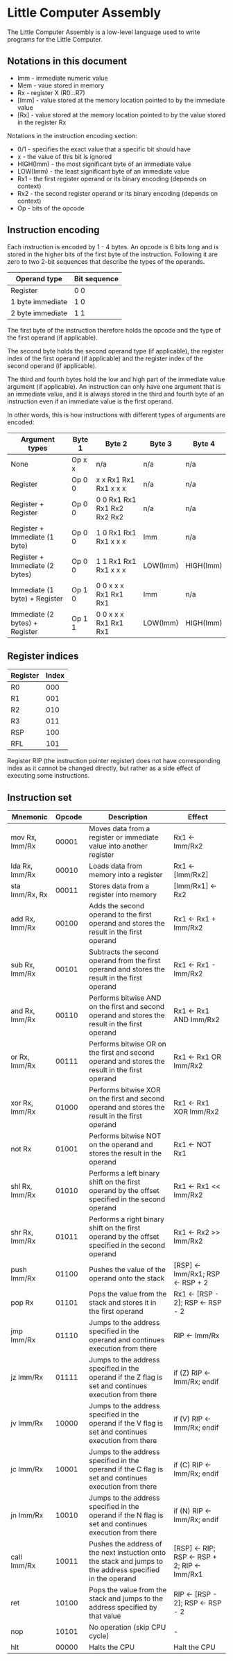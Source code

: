 # Little Computer Assembly

The Little Computer Assembly is a low-level language used to write programs for the Little Computer.

## Notations in this document

* Imm - immediate numeric value
* Mem - vaue stored in memory
* Rx - register X (R0...R7)
* [Imm] - value stored at the memory location pointed to by the immediate value
* [Rx] - value stored at the memory location pointed to by the value stored in the register Rx

Notations in the instruction encoding section:
* 0/1 - specifies the exact value that a specific bit should have
* x - the value of this bit is ignored
* HIGH(Imm) - the most significant byte of an immediate value
* LOW(Imm) - the least significant byte of an immediate value
* Rx1 - the first register operand or its binary encoding (depends on context)
* Rx2 - the second register operand or its binary encoding (depends on context)
* Op - bits of the opcode

## Instruction encoding

Each instruction is encoded by 1 - 4 bytes. An opcode is 6 bits long and is stored in the higher bits of the first byte of the instruction. Following it are zero to two 2-bit sequences that describe the types of the operands.

| Operand type     | Bit sequence |
|------------------|--------------|
| Register         | 0 0          |
| 1 byte immediate | 1 0          |
| 2 byte immediate | 1 1          |

The first byte of the instruction therefore holds the opcode and the type of the first operand (if applicable).

The second byte holds the second operand type (if applicable), the register index of the first operand (if applicable) and the register index of the second operand (if applicable).

The third and fourth bytes hold the low and high part of the immediate value argument (if applicable). An instruction can only have one argument that is an immediate value, and it is always stored in the third and fourth byte of an instruction even if an immediate value is the first operand.

In other words, this is how instructions with different types of arguments are encoded:

| Argument types                 | Byte 1 | Byte 2                      | Byte 3    | Byte 4    |
|--------------------------------|--------|-----------------------------|-----------|-----------|
| None                           | Op x x | n/a                         | n/a       | n/a       |
| Register                       | Op 0 0 | x x Rx1 Rx1 Rx1 x   x   x   | n/a       | n/a       |
| Register + Register            | Op 0 0 | 0 0 Rx1 Rx1 Rx1 Rx2 Rx2 Rx2 | n/a       | n/a       |
| Register + Immediate (1 byte)  | Op 0 0 | 1 0 Rx1 Rx1 Rx1 x   x   x   | Imm       | n/a       |
| Register + Immediate (2 bytes) | Op 0 0 | 1 1 Rx1 Rx1 Rx1 x   x   x   | LOW(Imm)  | HIGH(Imm) |
| Immediate (1 byte) + Register  | Op 1 0 | 0 0 x   x   x   Rx1 Rx1 Rx1 | Imm       | n/a       |
| Immediate (2 bytes) + Register | Op 1 1 | 0 0 x   x   x   Rx1 Rx1 Rx1 | LOW(Imm)  | HIGH(Imm) |

## Register indices

| Register | Index |
|----------|-------|
| R0       | 000   |
| R1       | 001   |
| R2       | 010   |
| R3       | 011   |
| RSP      | 100   |
| RFL      | 101   |

Register RIP (the instruction pointer register) does not have corresponding index as it cannot be changed directly, but rather as a side effect of executing some instructions.

## Instruction set

| Mnemonic               | Opcode | Description                                                                                                | Effect                                       |
|------------------------|--------|------------------------------------------------------------------------------------------------------------|----------------------------------------------|
| mov Rx, Imm/Rx         | 00001  | Moves data from a register or immediate value into another register                                        | Rx1 <- Imm/Rx2                               |
| lda Rx, Imm/Rx         | 00010  | Loads data from memory into a register                                                                     | Rx1 <- [Imm/Rx2]                             |
| sta Imm/Rx, Rx         | 00011  | Stores data from a register into memory                                                                    | [Imm/Rx1] <- Rx2                             |
| add Rx, Imm/Rx         | 00100  | Adds the second operand to the first operand and stores the result in the first operand                    | Rx1 <- Rx1 + Imm/Rx2                         |
| sub Rx, Imm/Rx         | 00101  | Subtracts the second operand from the first operand and stores the result in the first operand             | Rx1 <- Rx1 - Imm/Rx2                         |
| and Rx, Imm/Rx         | 00110  | Performs bitwise AND on the first and second operand and stores the result in the first operand            | Rx1 <- Rx1 AND Imm/Rx2                       |
| or Rx, Imm/Rx          | 00111  | Performs bitwise OR on the first and second operand and stores the result in the first operand             | Rx1 <- Rx1 OR Imm/Rx2                        |
| xor Rx, Imm/Rx         | 01000  | Performs bitwise XOR on the first and second operand and stores the result in the first operand            | Rx1 <- Rx1 XOR Imm/Rx2                       |
| not Rx                 | 01001  | Performs bitwise NOT on the operand and stores the result in the operand                                   | Rx1 <- NOT Rx1                               |
| shl Rx, Imm/Rx         | 01010  | Performs a left binary shift on the first operand by the offset specified in the second operand            | Rx1 <- Rx1 << Imm/Rx2                        |
| shr Rx, Imm/Rx         | 01011  | Performs a right binary shift on the first operand by the offset specified in the second operand           | Rx1 <- Rx2 >> Imm/Rx2                        |
| push Imm/Rx            | 01100  | Pushes the value of the operand onto the stack                                                             | [RSP] <- Imm/Rx1; RSP <- RSP + 2             |
| pop Rx                 | 01101  | Pops the value from the stack and stores it in the first operand                                           | Rx1 <- [RSP - 2]; RSP <- RSP - 2             |
| jmp Imm/Rx             | 01110  | Jumps to the address specified in the operand and continues execution from there                           | RIP <- Imm/Rx                                |
| jz Imm/Rx              | 01111  | Jumps to the address specified in the operand if the Z flag is set and continues execution from there      | if (Z) RIP <- Imm/Rx; endif                  |
| jv Imm/Rx              | 10000  | Jumps to the address specified in the operand if the V flag is set and continues execution from there      | if (V) RIP <- Imm/Rx; endif                  |
| jc Imm/Rx              | 10001  | Jumps to the address specified in the operand if the C flag is set and continues execution from there      | if (C) RIP <- Imm/Rx; endif                  |
| jn Imm/Rx              | 10010  | Jumps to the address specified in the operand if the N flag is set and continues execution from there      | if (N) RIP <- Imm/Rx; endif                  |
| call Imm/Rx            | 10011  | Pushes the address of the next instuction onto the stack and jumps to the address specified in the operand | [RSP] <- RIP; RSP <- RSP + 2; RIP <- Imm/Rx1 |
| ret                    | 10100  | Pops the value from the stack and jumps to the address specified by that value                             | RIP <- [RSP - 2]; RSP <- RSP - 2             |
| nop                    | 10101  | No operation (skip CPU cycle)                                                                              | -                                            |
| hlt                    | 00000  | Halts the CPU                                                                                              | Halt the CPU                                 |
